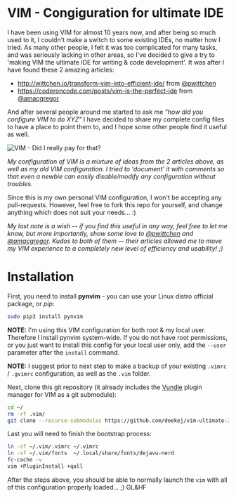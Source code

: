 # VIM - Congiguration for ultimate IDE

I have been using VIM for almost 10 years now, and after being so much used to it, I couldn't make a switch to some existing IDEs, no matter how I tried. As many other people, I felt it was too complicated for many tasks, and was seriously lacking in other areas, so I've decided to give a try to 'making VIM the ultimate IDE for writing & code development'. It was after I have found these 2 amazing articles:

  * http://wittchen.io/transform-vim-into-efficient-ide/ from [@pwittchen](https://github.com/pwittchen)
  * https://coderoncode.com/posts/vim-is-the-perfect-ide from [@amacgregor](https://github.com/amacgregor)

And after several people around me started to ask me *"how did you configure VIM to do XYZ"* I have decided to share my complete config files to have a place to point them to, and I hope some other people find it useful as well.

![VIM - Did I really pay for that?](https://www.vim.org/images/0xbabaf000l.png)

*My configuration of VIM is a mixture of ideas from the 2 articles above, as well as my old VIM configuration. I tried to 'document' it with comments so that even a newbie can easily disable/modify any configuration without troubles.*

Since this is my own personal VIM configuration, I won't be accepting any pull-requests. However, feel free to fork this repo for yourself, and change anything which does not suit your needs... :)

*My last note is a wish -- if you find this useful in any way, feel free to let me know, but more importantly, show some love to [@pwittchen](https://github.com/pwittchen) and [@amacgregor](https://github.com/amacgregor). Kudos to both of them -- their articles allowed me to move my VIM experience to a completely new level of efficiency and usability! ;)*

# Installation
First, you need to install **pynvim** - you can use your Linux distro official package, or *pip*:
```bash
sudo pip3 install pynvim
```
**NOTE:** I'm using this VIM configuration for both root & my local user. Therefore I install pynvim system-wide. If you do not have root permissions, or you just want to install this config for your local user only, add the `--user` parameter after the `install` command.

**NOTE:** I suggest prior to next step to make a backup of your existing `.vimrc` / `.gvimrc` configuration, as well as the `.vim` folder. 

Next, clone this git repository (it already includes the [Vundle](https://github.com/VundleVim/Vundle.vim) plugin manager for VIM as a git submodule):
```bash
cd ~/
rm -rf .vim/
git clone --recurse-submodules https://github.com/deekej/vim-ultimate-IDE.git .vim/
```

Last you will need to finish the bootstrap process:
```bash
ln -sf ~/.vim/.vimrc ~/.vimrc
ln -sf ~/.vim/fonts  ~/.local/share/fonts/dejavu-nerd
fc-cache -v
vim +PluginInstall +qall
```

After the steps above, you should be able to normally launch the `vim` with all of this configuration properly loaded... ;) GL&HF
